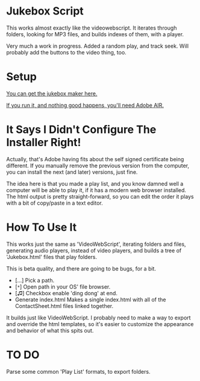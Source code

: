 # Jukebox Script #

This works almost exactly like the videowebscript.  It iterates through folders, looking for MP3 files, and builds indexes of them, with a player.

Very much a work in progress.  Added a random play, and track seek.  Will probably add the buttons to the video thing, too.

# Setup #

[You can get the jukebox maker here.](https://videowebscript.googlecode.com/svn/trunk/AIR/jukeboxscript/deploy/JukeboxScript.air)

[If you run it, and nothing good happens, you'll need Adobe AIR.](http://get.adobe.com/air/)

# It Says I Didn't Configure The Installer Right! #

Actually, that's Adobe having fits about the self signed certificate being different. If you manually remove the previous version from the computer, you can install the next (and later) versions, just fine.

The idea here is that you made a play list, and you know damned well a computer will be able to play it, if it has a modern web browser installed.  The html output is pretty straight-forward, so you can edit the order it plays with a bit of copy/paste in a text editor.

# How To Use It #

This works just the same as 'VideoWebScript', iterating folders and files, generating audio players, instead of video players, and builds a tree of 'Jukebox.html' files that play folders.

This is beta quality, and there are going to be bugs, for a bit.

  * [...] Pick a path.
  * [`*`] Open path in your OS' file browser.
  * [♫] Checkbox enable 'ding dong' at end.
  * Generate index.html Makes a single index.html with all of the ContactSheet.html files linked together.

It builds just like VideoWebScript.  I probably need to make a way to export and override the html templates, so it's easier to customize the appearance and behavior of what this spits out.

# TO DO #

Parse some common 'Play List' formats, to export folders.